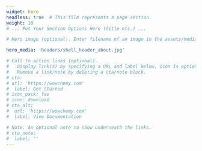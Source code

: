 ```yaml
---
widget: hero
headless: true  # This file represents a page section.
weight: 10
# ... Put Your Section Options Here (title etc.) ...

# Hero image (optional). Enter filename of an image in the assets/media/ folder.

hero_media: 'headers/shell_header_about.jpg'

# Call to action links (optional).
#   Display link(s) by specifying a URL and label below. Icon is optional for `cta`.
#   Remove a link/note by deleting a cta/note block.
# cta:
# url: 'https://wowchemy.com'
#  label: Get Started
# icon_pack: fas
# icon: download
# cta_alt:
#  url: 'https://wowchemy.com'
#  label: View Documentation

# Note. An optional note to show underneath the links.
# cta_note:
#  label: ''
---
```

